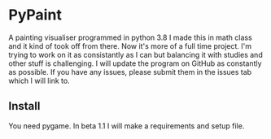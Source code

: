 # PyPaint
A painting visualiser programmed in python 3.8 
I made this in math class and it kind of took off from there. Now it's more of a full time project. I'm trying to work on it as consistantly as I can but balancing it with studies and other stuff is challenging. I will update the program on GitHub as constantly as possible. If you have any issues, please submit them in the issues tab which I will link to.


## Install
You need pygame. In beta 1.1 I will make a requirements and setup file.


